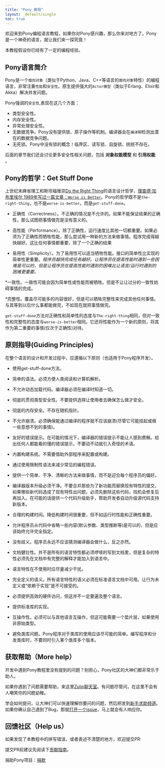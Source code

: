 ```yaml
---
title: "Pony 教程"
layout: _default/single
toc: true
---
```


<!-- Welcome to the Pony tutorial! If you're reading this, chances are you want to learn Pony. That's great, we're going to make that happen. -->
欢迎来到Pony编程语言教程，如果你对Pony感兴趣，那么你来对地方了。Pony是一个神奇的语言，就让我们来一探究竟！

<!-- This tutorial is aimed at people who have some experience programming already. It doesn't really matter if you know a little Python, or a bit of Ruby, or you are a JavaScript hacker, or Java, or Scala, or C/C++, or Haskell, or OCaml: as long as you've written some code before, you should be fine. -->
本教程假设你已经有了一定的编程经验。

<!-- ## What's Pony, anyway? -->
## Pony语言简介

<!-- Pony is an object-oriented, actor-model, capabilities-secure programming language. It's __object-oriented__ because it has classes and objects, like Python, Java, C++, and many other languages. It's __actor-model__ because it has _actors_ (similar to Erlang, Elixir, or Akka). These behave like objects, but they can also execute code _asynchronously_. Actors make Pony awesome. -->
Pony是一个`面向对象`（类似于Python、Java、C++等语言的`面向对象`特性）的编程语言，非常注重`性能`和`安全性`。原生提供强大的`Actor模型`（类似于Erlang、Elixir和Akka）解决并发问题。<!-- Actor让Pony拥有强大的表现力。 -->

<!-- When we say Pony is __capabilities-secure__, we mean a few things: -->
Pony强调的`安全性`,表现在这几个方面：

<!-- * It's type safe. Really type safe. There's a mathematical [proof](https://www.ponylang.io/media/papers/opsla237-clebsch.pdf) and everything. -->
<!-- * It's memory safe. Ok, this comes with type safe, but it's still interesting. There are no dangling pointers, no buffer overruns, heck, the language doesn't even have the concept of _null_! -->
<!-- * It's exception safe. There are no runtime exceptions. All exceptions have defined semantics, and they are _always_ handled. -->
<!-- * It's data-race free. Pony doesn't have locks or atomic operations or anything like that. Instead, the type system ensures _at compile time_ that your concurrent program can never have data races. So you can write highly concurrent code and never get it wrong. -->
<!-- * It's deadlock free. This one is easy, because Pony has no locks at all! So they definitely don't deadlock, because they don't exist. -->
* 类型安全性。
* 内存安全性。
* 异常处理安全性。
* 无数据竞争。Pony没有提供锁、原子操作等机制。编译器会在`编译期`检测出潜在的数据竞争问题。
* 无死锁。Pony中没有锁的概念！临界区、读写锁、自旋锁、统统不存在。

<!-- We'll talk more about capabilities-security, including both __object capabilities__ and __reference capabilities__ later. -->
后面的章节我们还会讨论更多安全性相关问题，包括 __对象权能模型__ 和 __引用权能__ 。

<!-- ## The Pony Philosophy: Get Stuff Done -->
## Pony的哲学：Get Stuff Done

<!-- In the spirit of [Richard Gabriel](http://www.jwz.org/doc/worse-is-better.html), the Pony philosophy is neither "the-right-thing" nor "worse-is-better". It is "get-stuff-done". -->
上世纪末麻省理工和斯坦福推崇[Do the Right Thing](https://mitpress.mit.edu/books/do-right-thing)的语言设计哲学，[理查德·加布里埃尔 1989年写过一篇文章：`Worse is Better`](http://www.jwz.org/doc/worse-is-better.html)。Pony的哲学既不是`the-right-thing`，也不是`worse-is-better`。而是`get-stuff-done`。

<!-- * Correctness. Incorrectness is simply not allowed. _It's pointless to try to get stuff done if you can't guarantee the result is correct._ -->
* 正确性（Correctness）。不正确的情况是不允许的。如果不能保证结果的正确性，那么试图把事情做完是没有意义的。

<!-- * Performance. Runtime speed is more important than everything except correctness. If performance must be sacrificed for correctness, try to come up with a new way to do things. _The faster the program can get stuff done, the better. This is more important than anything except a correct result._ -->
* 高性能（Performance）。除了正确性，运行速度比其他一切都重要。如果必须为了正确性而牺牲性能，那么尝试用一种新的方法来做事情。程序完成得越快越好。这比任何事情都重要，除了一个正确的结果

<!-- * Simplicity. Simplicity can be sacrificed for performance. It is more important for the interface to be simple than the implementation. _The faster the programmer can get stuff done, the better. It's ok to make things a bit harder on the programmer to improve performance, but it's more important to make things easier on the programmer than it is to make things easier on the language/runtime._ -->
* 易用性（Simplicity）。为了易用性可以适当牺牲性能。接口的简单性比实现的简单性更重要。_程序员越快完成任务越好。让程序员在提高性能时遇到一些困难是可以的，但是让程序员在提高性能时遇到的困难比让语言/运行时遇到的困难更重要。_

<!-- * Consistency. Consistency can be sacrificed for simplicity or performance. -->
<!-- _Don't let excessive consistency get in the way of getting stuff done._ -->
*一致性。一致性可能会因为简单性或性能而被牺牲。但是不让让过分的一致性妨碍事情的完成。

<!-- * Completeness. It's nice to cover as many things as possible, but completeness can be sacrificed for anything else. _It's better to get some stuff done now than wait until everything can get done later._ -->
*完整性。覆盖尽可能多的内容很好，但是可以牺牲完整性来完成其他任何事情。与其等到以后什么事都能做完，不如现在就把事情做完。

<!-- The "get-stuff-done" approach has the same attitude towards correctness and simplicity as "the-right-thing", but the same attitude towards consistency and completeness as "worse-is-better". It also adds performance as a new principle, treating it as the second most important thing (after correctness). -->
`get-stuff-done`方法对正确性和简单性的态度与`The-right-thing`相同，但对一致性和完整性的态度与`worse-is-better`相同。它还将性能作为一个新的原则，将其作为第二重要的事情(仅次于正确性)对待。

<!-- ## Guiding Principles -->
## 原则指导(Guiding Principles)

<!-- Throughout the design and development of the language the following principles should be adhered to. -->
在整个语言的设计和开发过程中，应遵循以下原则（也适用于Pony程序开发）。

<!-- * Use the get-stuff-done approach. -->
* 使用get-stuff-done方法。

<!-- * Simple grammar. Language must be trivial to parse for both humans and computers. -->
* 简单的语法。必须方便人类阅读和计算机解析。

<!-- * No loadable code. Everything is known to the compiler. -->
* 不允许动态加载代码。编译器必须在编译时知道一切。

<!-- * Fully type safe. There is no "trust me, I know what I'm doing" coercion. -->
* 彻底的贯彻类型安全性。不要提供选择让使用者去确保怎么做才安全。

<!-- * Fully memory safe. There is no "this random number is really a pointer, honest." -->
* 彻底的内存安全。不存在随机指针。

<!-- * No crashes. A program that compiles should never crash (although it may hang or do something unintended). -->
* 不允许崩溃。必须确保能通过编译的程序就不应该崩溃(尽管它可能挂起或做一些意想不到的事情)。

<!-- * Sensible error messages. Where possible use simple error messages for specific error cases. It is fine to assume the programmer knows the definitions of words in our lexicon, but avoid compiler or other computer science jargon. -->
* 友好的错误提示。在可能的情况下，编译器的错误提示不能让人感到费解。给出任何人都能看的懂的错误提示，不要动不动就引入奇怪的术语。

<!-- * Inherent build system. No separate applications required to configure or build. -->
* 内置构建系统。不需要借助外部程序来配置或构建。

<!-- * Aim to reduce common programming bugs through the use of restrictive syntax. -->
* 通过使用限制性语法来减少常见的编程错误。

<!-- * Provide a single, clean and clear way to do things rather than catering to every programmer's preferred prejudices. -->
* 提供一个简单、干净、清晰的方法来做事情，而不是迎合每个程序员的偏好。

<!-- * Make upgrades clean. Do not try to merge new features with the ones they are replacing, if something is broken remove it and replace it in one go. Where possible provide rewrite utilities to upgrade source between language versions. -->
* 编译器版本升级必须干净。不要合并那些为了新功能而替换现有特性的提交，如果哪些新代码造成了现有特性出问题，必须先删除这些代码，找机会修复后再加入。在可能的话提供一个代码升级助手，帮助开发者自动升级源代码支持新版本。

<!-- * Reasonable build time. Keeping down build time is important, but less important than runtime performance and correctness. -->
* 合理的构建时间。降低构建时间很重要，但不如运行时性能和正确性重要。

<!-- * Allowing the programmer to omit some things from the code (default arguments, type inference, etc) is fine, but fully specifying should always be allowed. -->
* 允许程序员从代码中省略一些内容(默认参数、类型推断等)是可以的，但是应该始终允许完全指定。

<!-- * No ambiguity. The programmer should never have to guess what the compiler will do, or vice-versa. -->
* 没有歧义。程序员永远不应该猜测编译器会做什么，反之亦然。

<!-- * Document required complexity. Not all language features have to be trivial to understand, but complex features must have full explanations in the docs to be allowed in the language. -->
* 文档健壮性。并不是所有的语言特性都必须啰嗦的写到文档里，但是复杂的特性必须先在文档中有完整的解释才能加入到语言中。

<!-- * Language features should be minimally intrusive when not used. -->
* 语言特性在不使用时应尽量减少干扰。

<!-- * Fully defined semantics. The semantics of all language features must be available in the standard language docs. It is not acceptable to leave behaviour undefined or "implementation dependent". -->
* 完全定义的语义。所有语言特性的语义必须在标准语言文档中可用。让行为未定义或“依赖于实现”是不可接受的。

<!-- * Efficient hardware access must be available, but this does not have to pervade the whole language. -->
* 必须提供高效的硬件访问，但这并不一定要遍及整个语言。

<!-- * The standard library should be implemented in Pony. -->
* 提供标准库的实现。

<!-- * Interoperability. Must be interoperable with other languages, but this may require a shim layer if non primitive types are used. -->
* 互操作性。必须可以与其他语言互操作，但这可能需要一个垫片层，如果使用非原始类型。

<!-- * Avoid library pain. Use of 3rd party Pony libraries should be as easy as possible, with no surprises. This includes writing and distributing libraries and using multiple versions of a library in a single program. -->
* 避免类库问题。Pony程序对于类库的使用应该尽可能的简单。编写程序和分发类库时，不要同时引入某个类库多个版本。

<!-- ## More help -->
## 获取帮助（More help）

<!-- Working your way through the tutorial but in need of more help? Not to worry, we have you covered. -->
开发中遇到Pony教程里没有提到的问题？别担心，Pony社区的大神们都非常乐于助人。

<!-- If you are looking for an answer "right now", we suggest you give our [Zulip community](https://ponylang.zulipchat.com/#narrow/stream/189985-beginner-help) a try. Whatever your question is, it isn't dumb, and we won't get annoyed. -->
如果你遇到了问题需要帮助，来这里[Zulip聊天室](https://ponylang.zulipchat.com/#narrow/stream/189985-beginner-help)。有问题尽管问，在这里不会有人嘲笑你的问题幼稚。

<!-- Think you've found a bug? Check your understanding first by writing to the ["beginner help" stream in Zulip](https://ponylang.zulipchat.com/#narrow/stream/189985-beginner-help). Once you know it's a bug, [open an issue](https://github.com/ponylang/ponyc/issues). -->
学会如何提问，让大神们可以快速理解你要问的问题，然后把发到[新手求助频道](https://ponylang.zulipchat.com/#narrow/stream/189985-beginner-help)。如果你确认自己遇到了Bug，那就[打开一个issue](https://github.com/ponylang/ponyc/issues)，马上就会有人响应你。

<!-- # Help us -->
## 回馈社区（Help us）

<!-- Found a typo in this tutorial? Perhaps something isn't clear? We welcome pull requests against the tutorial: [https://github.com/ponylang/pony-tutorial](https://github.com/ponylang/pony-tutorial). -->
如果发现了本教程中的拼写错误，或者表述不清楚的地方，欢迎提交PR:

<!-- Be sure to check out the [contribution guidelines](https://github.com/ponylang/pony-tutorial/blob/master/CONTRIBUTING.md) before opening your PR. -->
提交PR前建议先阅读下[贡献指南](https://github.com/ponylang/pony-tutorial/blob/master/CONTRIBUTING.md)。

捐助Pony项目：[捐款](https://opencollective.com/ponyc)
